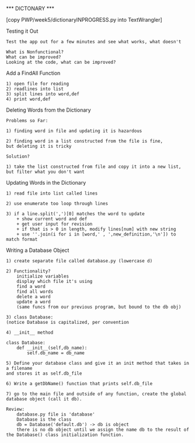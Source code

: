 *** DICTONARY ***

[copy PWP/week5/dictionaryINPROGRESS.py into TextWrangler] 

Testing it Out

	Test the app out for a few minutes and see what works, what doesn't

	What is Nonfunctional?
	What can be improved?
	Looking at the code, what can be improved?


Add a FindAll Function

	1) open file for reading
	2) readlines into list
	3) split lines into word,def
	4) print word,def

Deleting Words from the Dictionary
	
	Problems so Far:
	
	1) finding word in file and updating it is hazardous

	2) finding word in a list constructed from the file is fine,
	but deleting it is tricky

	Solution?
	
	1) take the list constructed from file and copy it into a new list,
	but filter what you don't want

Updating Words in the Dictionary
	
	1) read file into list called lines
	
	2) use enumerate too loop through lines
	
	3) if a line.split(',')[0] matches the word to update
		+ show current word and def
		+ get user input for revision
		+ if that is > 0 in length, modify lines[num] with new string
		+ use ''.join(i for i in [word,' , ',new_definition,'\n']) to match format

Writing a Database Object

	1) create separate file called database.py (lowercase d)

	2) Functionality?
		initialize variables
		display which file it's using
		find a word
		find all words
		delete a word
		update a word
		(same funcs from our previous program, but bound to the db obj)

	3) class Database:
	(notice Database is capitalized, per convention

	4) __init__ method
	
	class Database:
		def __init__(self,db_name):
			self.db_name = db_name
	
	5) Define your database class and give it an init method that takes in a filename
	and stores it as self.db_file
	
	6) Write a getDbName() function that prints self.db_file

	7) go to the main file and outside of any function, create the global database object (call it db). 

	Review: 
		database.py file is 'database'
		Database is the class
		db = Database('default.db') -> db is object
		there is no db object until we assign the name db to the result of the Database() class initialization function.

